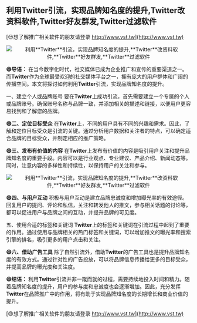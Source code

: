 ## **利用**Twitter**引流，实现品牌知名度的提升,**Twitter**改资料软件,**Twitter**好友群发,**Twitter**过滤软件**

[😍想了解推广相关软件的朋友请登录 http://www.vst.tw](http://www.vst.tw)

 <center><img src="https://vst.tw/MP4/tuiguang/png/5.png" alt="利用**Twitter**引流，实现品牌知名度的提升,**Twitter**改资料软件,**Twitter**好友群发,**Twitter**过滤软件"></center>

**😄导语：**
在当今数字化时代，社交媒体已成为企业推广和宣传的重要渠道之一。而**Twitter**作为全球最受欢迎的社交媒体平台之一，拥有庞大的用户群体和广阔的传播空间。本文将探讨如何利用**Twitter**引流，实现品牌知名度的提升。

一、建立个人或品牌账号
要在**Twitter**上成功引流，首先需要建立一个专属的个人或品牌账号。确保账号名称与品牌一致，并添加相关的描述和链接，以便用户更容易找到和了解您的品牌。

**😄二、定位目标受众**
在**Twitter**上，不同的用户具有不同的兴趣和需求。因此，了解和定位目标受众是引流的关键。通过分析用户数据和关注者的特点，可以确定适合品牌的目标受众，并制定相应的推广策略。

**😄三、发布有价值的内容**
在**Twitter**上发布有价值的内容是吸引用户关注和提升品牌知名度的重要手段。内容可以是行业观点、专业建议、产品介绍、新闻动态等。同时，注意内容的多样性和持续性，以保持用户的关注和参与。

 <center><img src="https://vst.tw/MP4/tuiguang/png/1.png" alt="利用**Twitter**引流，实现品牌知名度的提升,**Twitter**改资料软件,**Twitter**好友群发,**Twitter**过滤软件"></center>

**😄四、与用户互动**
积极与用户互动是建立品牌忠诚度和增加曝光率的有效途径。回复用户的提问、评论和私信，关注和转发他人的推文，参与相关话题的讨论等，都可以促进用户与品牌之间的互动，并提升品牌的可见度。

五、使用合适的标签和关键词
**Twitter**上的标签和关键词在引流过程中起到了重要的作用。通过使用与品牌相关的热门标签和关键词，可以增加推文的曝光率和搜索引擎的排名，吸引更多的用户点击和关注。

**😄六、借助广告工具**
除了自然引流外，借助**Twitter**的广告工具也是提升品牌知名度的有效方式。通过针对性的广告投放，可以将品牌信息传播给更多的目标受众，并提高品牌的曝光度和关注度。

**😄结语：**
利用**Twitter**引流并非一蹴而就的过程，需要持续地投入时间和精力。随着品牌知名度的提升，用户的参与度和忠诚度也会逐渐增加。因此，充分发挥**Twitter**在品牌推广中的作用，将有助于实现品牌知名度的长期增长和商业价值的提升。

[😍想了解推广相关软件的朋友请登录 http://www.vst.tw](http://www.vst.tw)



